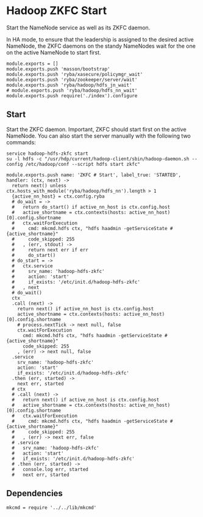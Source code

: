 
# Hadoop ZKFC Start

Start the NameNode service as well as its ZKFC daemon.

In HA mode, to ensure that the leadership is assigned to the desired active
NameNode, the ZKFC daemons on the standy NameNodes wait for the one on the
active NameNode to start first.

    module.exports = []
    module.exports.push 'masson/bootstrap'
    module.exports.push 'ryba/xasecure/policymgr_wait'
    module.exports.push 'ryba/zookeeper/server/wait'
    module.exports.push 'ryba/hadoop/hdfs_jn_wait'
    # module.exports.push 'ryba/hadoop/hdfs_nn_wait'
    module.exports.push require('./index').configure

## Start

Start the ZKFC daemon. Important, ZKFC should start first on the active
NameNode. You can also start the server manually with the following two
commands:

```
service hadoop-hdfs-zkfc start
su -l hdfs -c "/usr/hdp/current/hadoop-client/sbin/hadoop-daemon.sh --config /etc/hadoop/conf --script hdfs start zkfc"
```

    module.exports.push name: 'ZKFC # Start', label_true: 'STARTED', handler: (ctx, next) ->
      return next() unless ctx.hosts_with_module('ryba/hadoop/hdfs_nn').length > 1
      {active_nn_host} = ctx.config.ryba
      # do_wait = ->
      #   return do_start() if active_nn_host is ctx.config.host
      #   active_shortname = ctx.contexts(hosts: active_nn_host)[0].config.shortname
      #   ctx.waitForExecution
      #     cmd: mkcmd.hdfs ctx, "hdfs haadmin -getServiceState #{active_shortname}"
      #     code_skipped: 255
      #   , (err, stdout) ->
      #     return next err if err
      #     do_start()
      # do_start = ->
      #   ctx.service
      #     srv_name: 'hadoop-hdfs-zkfc'
      #     action: 'start'
      #     if_exists: '/etc/init.d/hadoop-hdfs-zkfc'
      #   , next
      # do_wait()
      ctx
      .call (next) ->
        return next() if active_nn_host is ctx.config.host
        active_shortname = ctx.contexts(hosts: active_nn_host)[0].config.shortname
        # process.nextTick -> next null, false
        ctx.waitForExecution
          cmd: mkcmd.hdfs ctx, "hdfs haadmin -getServiceState #{active_shortname}"
          code_skipped: 255
        , (err) -> next null, false
      .service
        srv_name: 'hadoop-hdfs-zkfc'
        action: 'start'
        if_exists: '/etc/init.d/hadoop-hdfs-zkfc'
      .then (err, started) ->
        next err, started
      # ctx
      # .call (next) ->
      #   return next() if active_nn_host is ctx.config.host
      #   active_shortname = ctx.contexts(hosts: active_nn_host)[0].config.shortname
      #   ctx.waitForExecution
      #     cmd: mkcmd.hdfs ctx, "hdfs haadmin -getServiceState #{active_shortname}"
      #     code_skipped: 255
      #   , (err) -> next err, false
      # .service
      #   srv_name: 'hadoop-hdfs-zkfc'
      #   action: 'start'
      #   if_exists: '/etc/init.d/hadoop-hdfs-zkfc'
      # .then (err, started) ->
      #   console.log err, started
      #   next err, started

## Dependencies

    mkcmd = require '../../lib/mkcmd'
